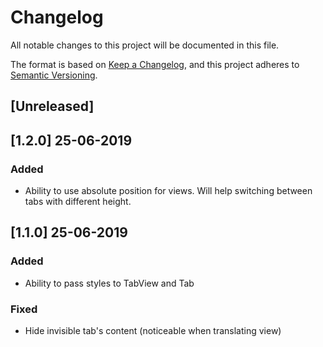 # Changelog

All notable changes to this project will be documented in this file.

The format is based on [Keep a Changelog](https://keepachangelog.com/en/1.0.0/),
and this project adheres to [Semantic Versioning](https://semver.org/spec/v2.0.0.html).

## [Unreleased]

## [1.2.0] 25-06-2019

### Added

- Ability to use absolute position for views. Will help switching between tabs with different height.

## [1.1.0] 25-06-2019

### Added

- Ability to pass styles to TabView and Tab

### Fixed

- Hide invisible tab's content (noticeable when translating view)
